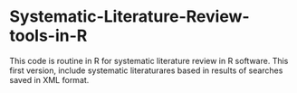 # Systematic-Literature-Review-tools-in-R
This code is routine in R for systematic literature review in R software. This first version, include systematic literaturares based in results of searches saved in XML format.
